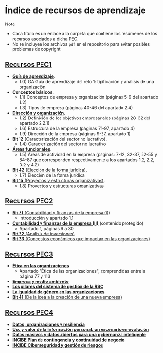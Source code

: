 # Índice de recursos de aprendizaje

>[!NOTE]
>- Cada título es un enlace a la carpeta que contiene los resúmenes de los recursos asociados a dicha PEC.
>- No se incluyen los archivos `pdf` en el repositorio para evitar posibles problemas de copyright.

## [Recursos PEC1](../PEC1/Recursos)

- [**Guía de aprendizaje**](https://materials.campus.uoc.edu/daisy/Materials/PID_00295192/pdf/PID_00295192.pdf). 
	- 1.0) GA Guía de aprendizaje del reto 1: tipificación y análisis de una organización
- [**Conceptos básicos**](https://materials.campus.uoc.edu/daisy/Materials/PID_00200485/pdf/PID_00200479.pdf). 
	- 1.1) Conceptos de empresa y organización (páginas 5-9 del apartado 1.2) 
	- 1.3) Tipos de empresa (páginas 40-46 del apartado 2.4)
- [**Dirección y organización**](https://materials.campus.uoc.edu/daisy/Materials/PID_00200484/pdf/PID_00200480.pdf). 
	- 1.2) Definición de los objetivos empresariales (páginas 28-32 del apartado 2.2.1)
    - 1.6) Estructura de la empresa (páginas 71-97, apartado 4)
	- 1.9) Dirección de la empresa (páginas 9-27, apartado 1)
- [**Bit 12** (Caracterización del sector no lucrativo)](https://campus.uoc.edu/autors/MostraPDFMaterialAction.do?id=151490&hash=48756e1f2d49fa4d05082a71834690de5a91a74a9e582e1d1a843bb63440cc51). 
	- 1.4) Caracterización del sector no lucrativo
- [**Áreas funcionales**](https://materials.campus.uoc.edu/daisy/Materials/PID_00200486/pdf/PID_00200478.pdf).
	- 1.5) Áreas de actividad en la empresa (páginas: 7-12, 32-37, 52-55 y 84-87 que corresponden respectivamente a los apartados 1.2, 2.2, 3.2 y 4.2)
- [**Bit 42** (Elección de la forma jurídica)](https://campus.uoc.edu/autors/MostraPDFMaterialAction.do?id=263175&hash=889f6bf2bacd51622901535a21aafe91d1eab521c9bcf0040fc4e03354eb14c8).
	- 1.7) Elección de la forma jurídica
- [**Bit 15** (Proyectos y estructuras organizativas)](https://campus.uoc.edu/autors/MostraPDFMaterialAction.do?id=151497&hash=1c1d4b91d5b3515fa3cb83ca2e2d84d43fa76da4531b65378a46896bbff3c249).
	- 1.8) Proyectos y estructuras organizativas

## [Recursos PEC2](../PEC2/Recursos)

- [**Bit 21** (Contabilidad y finanzas de la empresa (I))](http://cvapp.uoc.edu/autors/MostraPDFMaterialAction.do?id=263179&hash=1a0968aafeee5f7362c6a75eff9e5f2d44dad0c2f5ebe3e293116b24e5762337)
	- Introducción y apartado 1.1
- [**Contabilidad y finanzas de la empresa (II)**](https://protected-content.ftp.uoc.edu/biblioteca/prestatgeries/05556_75556/90521.pdf) (contenido protegido)
	- Apartado 1, páginas 6 a 30 
- [**Bit 22** (Análisis de inversiones)](http://cvapp.uoc.edu/autors/MostraPDFMaterialAction.do?id=263181&hash=4c5f222055ec6ceb4523f0adfd2afc2cba2d41ca2646c41001d81e2e49cbe412)
- [**Bit 23** (Conceptos económicos que impactan en las organizaciones)](http://cvapp.uoc.edu/autors/MostraPDFMaterialAction.do?id=151500&hash=3fd646fe78d6cf5866ce7b47c92856d23aa9806cbf020d714dbc127b18408898)

## [Recursos PEC3](../PEC3/Recursos)

- [**Ética en las organizaciones**](https://materials.campus.uoc.edu/cdocent/IP05_79056_00955.pdf)
	- Apartado "Ética de las organizaciones", comprendidas entre la página 77 y 113
- [**Empresa y medio ambiente**](https://materials.campus.uoc.edu/daisy/Materials/PID_00263792/pdf/PID_00263792.pdf)
- [**Los pilares del sistema de gestión de la RSC**](https://materials.campus.uoc.edu/daisy/Materials/PID_00253408/pdf/PID_00253408.pdf)
- [**La igualdad de género en las organizaciones**](https://materials.campus.uoc.edu/daisy/Materials/PID_00280846/pdf/PID_00280846.pdf)
- [**Bit 41** (De la idea a la creación de una nueva empresa)](http://cvapp.uoc.edu/autors/MostraPDFMaterialAction.do?id=263174&hash=1acd7edb24ed9e3ac4d09181d2953c5d042d75b712b3c2fccdfbfe33c0a9eb2d)

## [Recursos PEC4](../PEC4/Recursos)

- [**Datos, organizaciones y resiliencia**](https://materials.campus.uoc.edu/daisy/Materials/PID_00278516/pdf/PID_00278516.pdf)
- [**Uso y valor de la información personal: un escenario en evolución**](https://dialnet.unirioja.es/servlet/articulo?codigo=6307843)
- [**Datos masivos y datos abiertos para una gobernanza inteligente**](https://dialnet.unirioja.es/servlet/articulo?codigo=6566268)
- [**INCIBE Plan de contingencia y continuidad de negocio**](https://www.incibe.es/empresas/que-te-interesa/plan-contingencia-continuidad-negocio)
- [**INCIBE Ciberseguridad y gestión de riesgos**](https://www.incibe.es/sites/default/files/contenidos/guias/doc/guia_ciberseguridad_gestion_riesgos_metad.pdf)